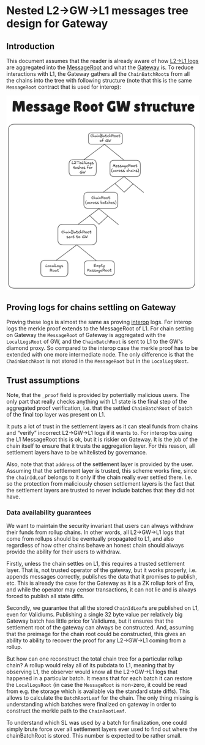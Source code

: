 # Nested L2→GW→L1 messages tree design for Gateway

## Introduction

This document assumes that the reader is already aware of how [L2→L1 logs](../settlement_contracts/priority_queue/l1_l2_communication/l2_to_l1.md) are aggregated into the [MessageRoot](../bridging/interop/message_root.md) and what the [Gateway](../gateway/overview.md) is. To reduce interactions with L1, the Gateway gathers all the `ChainBatchRoot`s from all the chains into the tree with following structure (note that this is the same `MessageRoot` contract that is used for interop):

![NestedL2GWL1Messaging.png](./img/nested_l2_gw_l1_messaging.png)

>
## Proving logs for chains settling on Gateway

Proving these logs is almost the same as proving [interop](../bridging/interop/message_root.md) logs. For interop logs the merkle proof extends to the MessageRoot of L1. For chain settling on Gateway the `MessageRoot` of Gateway is aggregated with the `LocalLogsRoot` of GW, and the `ChainBatchRoot` is sent to L1 to the GW's diamond proxy. So compared to the interop case the merkle proof has to be extended with one more intermediate node. The only difference is that the `ChainBatchRoot` is not stored in the `MessageRoot` but in the `LocalLogsRoot`.

## Trust assumptions

Note, that the `_proof` field is provided by potentially malicious users. The only part that really checks anything with L1 state is the final step of the aggregated proof verification, i.e. that the settled `ChainBatchRoot` of batch of the final top layer was present on L1.

It puts a lot of trust in the settlement layers as it can steal funds from chains and “verify” incorrect L2→GW→L1 logs if it wants to. For interop txs using the L1 MessageRoot this is ok, but it is riskier on Gateway. It is the job of the chain itself to ensure that it trusts the aggregation layer. For this reason, all settlement layers have to be whitelisted by governance.

Also, note that that `address` of the settlement layer is provided by the user. Assuming that the settlement layer is trusted, this scheme works fine, since the `chainIdLeaf` belongs to it only if the chain really ever settled there. I.e. so the protection from maliciously chosen settlement layers is the fact that the settlement layers are trusted to never include batches that they did not have.

### Data availability guarantees

We want to maintain the security invariant that users can always withdraw their funds from rollup chains. In other words, all L2→GW→L1 logs that come from rollups should be eventually propagated to L1, and also regardless of how other chains behave an honest chain should always provide the ability for their users to withdraw.

Firstly, unless the chain settles on L1, this requires a trusted settlement layer. That is, not trusted operator of the gateway, but it works properly, i.e. appends messages correctly, publishes the data that it promises to publish, etc. This is already the case for the Gateway as it is a ZK rollup fork of Era, and while the operator may censor transactions, it can not lie and is always forced to publish all state diffs.

Secondly, we guarantee that all the stored `ChainIdLeaf`s are published on L1, even for Validiums. Publishing a single 32 byte value per relatively big Gateway batch has little price for Validiums, but it ensures that the settlement root of the gateway can always be constructed. And, assuming that the preimage for the chain root could be constructed, this gives an ability to ability to recover the proof for any L2→GW→L1 coming from a rollup.

But how can one reconstruct the total chain tree for a particular rollup chain? A rollup would relay all of its pubdata to L1, meaning that by observing L1, the observer would know all the L2→GW→L1 logs that happened in a particular batch. It means that for each batch it can restore the `LocalLogsRoot` (in case the `MessageRoot` is non-zero, it could be read from e.g. the storage which is available via the standard state diffs). This allows to calculate the `BatchRootLeaf` for the chain. The only thing missing is understanding which batches were finalized on gateway in order to construct the merkle path to the `ChainRootLeaf`.

To understand which SL was used by a batch for finalization, one could simply brute force over all settlement layers ever used to find out where the chainBatchRoot is stored. This number is expected to be rather small.

<!-- 
## Legacy support

In order to ease the server migration, we support legacy format of L2→L1 logs proving, i.e. just provide a proof that assumes that stored `chainBatchRoot` is identical to `LocalLogsRoot`, i.e. the hash of logs in the batch.

To differentiate between legacy format and the one, the following approach is used;

- Except for the first 3 bytes the first word in the new format contains 0s, which is unlikely in the old format, where leaves are hashed.
- I.e. if the last 29 bytes are zeroes, then it is assumed to be the new format and vice versa.

In the next release the old format will be removed.
 -->
